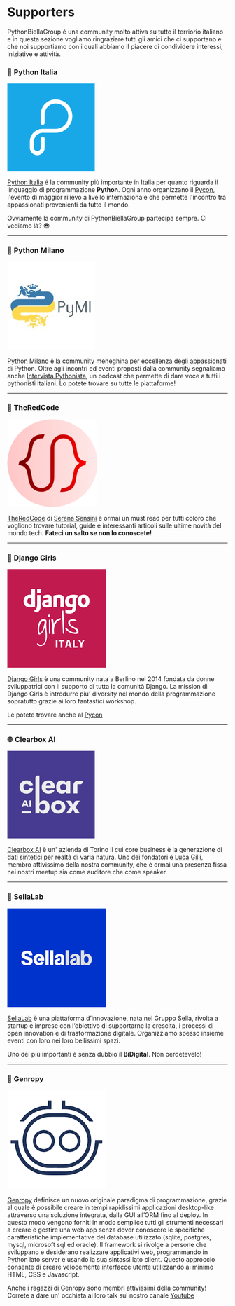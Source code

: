 # Supporters

PythonBiellaGroup é una community molto attiva su tutto il terriorio italiano e in questa sezione vogliamo ringraziare tutti gli amici che ci supportano e che noi supportiamo con i quali abbiamo il piacere di condividere interessi, iniziative e attività.

### 🐍 **Python Italia**
![Image title](../static/images/supporters/python_italia_logo.png)

[Python Italia](http://www.python.it/) é la community più importante in Italia per quanto riguarda il linguaggio di programmazione **Python**. Ogni anno organizzano il [Pycon](https://pycon.it/en), l'evento di maggior rilievo a livello internazionale che permette l'incontro tra appassionati provenienti da tutto il mondo.

Ovviamente la community di PythonBiellaGroup partecipa sempre. Ci vediamo là? 😎

---

### 🐉 **Python Milano**

![Image title](../static/images/supporters/pymi_logo.jpg)

[Python Milano](https://milano.python.it/) è la community meneghina per eccellenza degli appassionati di Python. Oltre agli incontri ed eventi proposti dalla community segnaliamo anche [Intervista Pythonista](https://intervistapythonista.com/), un podcast che permette di dare voce a tutti i pythonisti italiani. Lo potete trovare su tutte le piattaforme!


---

### 🎒 **TheRedCode**

![Image title](../static/images/supporters/theredcode_logo.png)

[TheRedCode](https://www.theredcode.it) di [Serena Sensini](https://www.linkedin.com/in/serena-sensini/?originalSubdomain=it) è ormai un must read per tutti coloro che vogliono trovare tutorial, guide e interessanti articoli sulle ultime novità del mondo tech. **Fateci un salto se non lo conoscete!**

---
### 👩 **Django Girls**

![Image title](../static/images/supporters/django_girls_logo.png)

[Django Girls](https://www.fuzzybrains.org/) è una community nata a Berlino nel 2014 fondata da donne sviluppatrici con il supporto di tutta la comunità Django.
La mission di Django Girls è introdurre piu' diversity nel mondo della programmazione sopratutto grazie ai loro fantastici workshop.

Le potete trovare anche al [Pycon](https://djangogirls.org/en/pyconitalia/)


---
### 🌐 **Clearbox AI**

![Image title](../static/images/supporters/clearboxai_logo.jpg)

[Clearbox AI](https://www.clearbox.ai/) è un' azienda di Torino il cui core business è la generazione di dati sintetici per realtà di varia natura. Uno dei fondatori è [Luca Gilli](https://www.linkedin.com/in/luca-gilli/?originalSubdomain=it), membro attivissimo della nostra community, che è ormai una presenza fissa nei nostri meetup sia come auditore che come speaker.

---

### 🌌 **SellaLab**

![Image title](../static/images/supporters/sellalab_logo.png)

[SellaLab](https://sellalab.com/) è una piattaforma d’innovazione, nata nel Gruppo Sella, rivolta a startup e imprese con l’obiettivo di supportarne la crescita, i processi di open innovation e di trasformazione digitale.
Organizziamo spesso insieme eventi con loro nei loro bellissimi spazi.

Uno dei più importanti è senza dubbio il **BiDigital**. Non perdetevelo!

---

### 👾 **Genropy**

![Image title](../static/images/supporters/genropy_logo.png)

[Genropy](https://www.genropy.org/) definisce un nuovo originale paradigma di programmazione, grazie al quale è possibile creare in tempi rapidissimi applicazioni desktop-like attraverso una soluzione integrata, dalla GUI all’ORM fino al deploy. In questo modo vengono forniti in modo semplice tutti gli strumenti necessari a creare e gestire una web app senza dover conoscere le specifiche caratteristiche implementative del database utilizzato (sqlite, postgres, mysql, microsoft sql ed oracle).
Il framework si rivolge a persone che sviluppano e desiderano realizzare applicativi web, programmando in Python lato server e usando la sua sintassi lato client. Questo approccio consente di creare velocemente interfacce utente utilizzando al minimo HTML, CSS e Javascript.

Anche i ragazzi di Genropy sono membri attivissimi della community! Correte a dare un' occhiata ai loro talk sul nostro canale [Youtube](https://www.youtube.com/watch?v=41M-UL3lZs4&list=PLyaoAB2kb_ZHZbEblU86R6Vttwl-Cplr2&pp=iAQB)